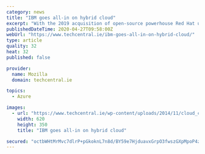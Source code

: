 ```yaml
---
category: news
title: "IBM goes all-in on hybrid cloud"
excerpt: "With the 2019 acquisition of open-source powerhouse Red Hat under its belt and a new cloud-savvy CEO at the helm, IBM is looking to reverse a decade of declining revenue and sagging stock prices with a bold strategy focused on hybrid cloud."
publishedDateTime: 2020-04-27T09:58:00Z
webUrl: "https://www.techcentral.ie/ibm-goes-all-in-on-hybrid-cloud/"
type: article
quality: 32
heat: 32
published: false

provider:
  name: Mozilla
  domain: techcentral.ie

topics:
  - Azure

images:
  - url: "https://www.techcentral.ie/wp-content/uploads/2014/11/cloud_computing_mechanism_concept_web.jpg"
    width: 620
    height: 350
    title: "IBM goes all-in on hybrid cloud"

secured: "octbWHtMrMvc7dlrP+pGkoknL7n8d/BY59e7HjduavxGrpO3fwszGXpMpoP4zqhxRIVSZ5GDC3GcU3ia1eHEIByp9l+4mDcMphV+evxT2wbLC6uQy+pDCa751r7oP9NJGDRPh9ywlwlLZcW1Rt6MyhmL5svW5bWLxNcCS/OmrQyyfOdcurIaApdKVzVWqitzHaVnsPJB2nlxNZshq2wjVAPEqds5WInUYXA62a+YrtKAmKHPQ/Gq4AW7B+GqXEXkYiG6IRB+hGgjT5rbiys2YSaaVNL9BG1EauO4oIX0YmCogqA7ybWgH6NWXFkVjWhb;jtTyYxKEeDKbCwCbSh2puA=="
---
```


